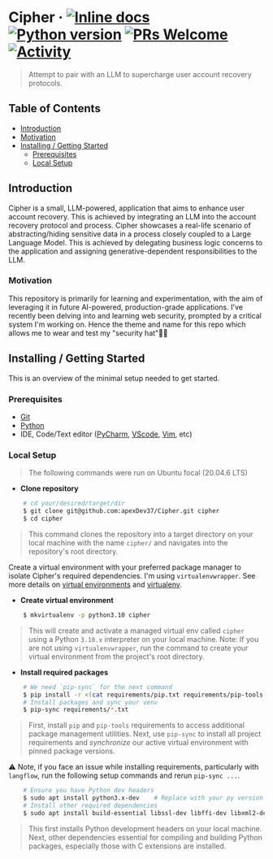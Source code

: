# Cipher &middot; [![Inline docs](https://inch-ci.org/github/dwyl/hapi-auth-jwt2.svg?branch=master)](https://github.com/apexDev37/Cipher/blob/main/README.md) [![Python version](https://img.shields.io/badge/-v3.10+-grey?style=flat&logo=python&logoColor=yellow)](https://www.python.org/downloads/) [![PRs Welcome](https://img.shields.io/badge/PRs-welcome-blue.svg)](http://makeapullrequest.com) [![Activity](https://img.shields.io/badge/status-active-brightgreen)](https://github.com/apexDev37/Cipher/commits/main)

> Attempt to pair with an LLM to supercharge user account recovery protocols.

## Table of Contents

- [Introduction](#introduction)
- [Motivation](#motivation)
- [Installing / Getting Started](#installing--getting-started)
  - [Prerequisites](#prerequisites)
  - [Local Setup](#local-setup)

## Introduction

Cipher is a small, LLM-powered, application that aims to enhance user account recovery. This is achieved by integrating an LLM into the account recovery protocol and process. Cipher showcases a real-life scenario of abstracting/hiding sensitive data in a process closely coupled to a Large Language Model. This is achieved by delegating business logic concerns to the application and assigning generative-dependent responsibilities to the LLM.

### Motivation

This repository is primarily for learning and experimentation, with the aim of leveraging it in future AI-powered, production-grade applications. I've recently been delving into and learning web security, prompted by a critical system I'm working on. Hence the theme and name for this repo which allows me to wear and test my "security hat"🤠💥

## Installing / Getting Started

This is an overview of the minimal setup needed to get started.

### Prerequisites

- [Git]
- [Python]
- IDE, Code/Text editor ([PyCharm], [VScode], [Vim], etc)

### Local Setup

> The following commands were run on Ubuntu focal (20.04.6 LTS)

- **Clone repository**

```bash
    # cd your/desired/target/dir
    $ git clone git@github.com:apexDev37/Cipher.git cipher
    $ cd cipher
```

> This command clones the repository into a target directory on your local machine with the name `cipher/` and navigates into the repository's root directory.

Create a virtual environment with your preferred package manager to isolate Cipher's required dependencies. I'm using `virtualenvwrapper`. See more details on [virtual environments] and [virtualenv].

- **Create virtual environment**

```bash
    $ mkvirtualenv -p python3.10 cipher
```

> This will create and activate a managed virtual env called `cipher` using a Python `3.10.x` interpreter on your local machine. Note: If you are not using `virtualenvwrapper`, run the command to create your virtual environment from the project's root directory.

- **Install required packages**

```bash
    # We need `pip-sync` for the next command
    $ pip install -r <(cat requirements/pip.txt requirements/pip-tools.txt)
    # Install packages and sync your venv
    $ pip-sync requirements/*.txt
```

> First, install `pip` and `pip-tools` requirements to access additional package management utilities. Next, use `pip-sync` to install all project requirements and _synchronize_ our active virtual environment with pinned package versions.

⚠ Note, if you face an issue while installing requirements, particularly with `langflow`, run the following setup commands and rerun `pip-sync ...`.

```bash
    # Ensure you have Python dev headers
    $ sudo apt install python3.x-dev    # Replace with your py version
    # Install other required dependencies
    $ sudo apt install build-essential libssl-dev libffi-dev libxml2-dev libxslt1-dev zlib1g-dev

```

> This first installs Python development headers on your local machine. Next, other dependencies essential for compiling and building Python packages, especially those with C extensions are installed.


[//]: # "These are reference links used in the body of this note and get stripped out when the markdown processor does
its job. There is no need to format nicely because it shouldn't be seen.
Thanks SO - http://stackoverflow.com/questions/4823468/store-comments-in-markdown-syntax"

<!-- Introduction links -->

<!-- Installing / Getting Started links -->

[Git]: https://git-scm.com/
[Python]: https://www.python.org/
[PyCharm]: https://www.jetbrains.com/pycharm/
[VScode]: https://code.visualstudio.com/
[Vim]: https://www.vim.org/

<!-- Installing / Getting Started links -->

[virtual environments]: https://docs.python.org/3/tutorial/venv.html
[virtualenv]: https://pypi.org/project/virtualenvwrapper/
